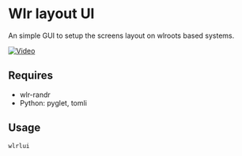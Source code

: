# Wlr layout UI

An simple GUI to setup the screens layout on wlroots based systems.

[![Video](https://img.youtube.com/vi/bJxVIu9cMzg/0.jpg)](https://www.youtube.com/watch?v=bJxVIu9cMzg)

## Requires

- wlr-randr
- Python: pyglet, tomli

## Usage

```
wlrlui
```
